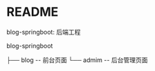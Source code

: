 # README

blog-springboot: 后端工程

blog-springboot

├── blog          --  前台页面
└── admim         --  后台管理页面